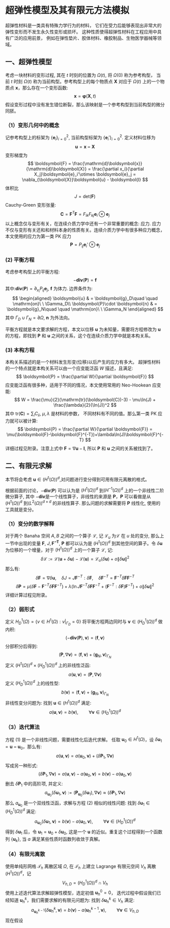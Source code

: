# 超弹性模型及其有限元方法模拟
超弹性材料是一类具有特殊力学行为的材料，
它们在受力后能够表现出非常大的弹性变形而不发生永久性变形或损坏。
这种性质使得超弹性材料在工程应用中具有广泛的应用前景，
例如在弹性垫片、胶体材料、橡胶制品、生物医学器械等领域。

## 一、超弹性模型
考虑一块材料的变形过程, 其在 $t$ 时刻的位置为 $\Omega(t)$, 将 $\Omega(0)$ 称为参考构型，
当前 $t$ 时刻 $\Omega(t)$ 称为当前构型。参考构型上的每个物质点 $\boldsymbol{X}$
对应于 $\Omega(t)$ 上的一个物质点 $\boldsymbol{x}$，那么存在一个变形函数:
$$
\boldsymbol{x} = \boldsymbol{\varphi}(\boldsymbol{X}, t)
$$
假设变形过程中没有发生错位断裂，那么该映射是一个参考构型到当前构型的微分同胚。

### （1）变形几何中的概念
记参考构型上的标架为 $\{\boldsymbol{e}_i\}_{i=0}^2$, 当前构型标架为 $\{\boldsymbol{e}_i'\}_{i=0}^2$. 定义材料位移为 
$$
\boldsymbol{u} = \boldsymbol{x-X}
$$
变形梯度为
$$
\boldsymbol{F} = \frac{\mathrm{d}\boldsymbol{x}}{\mathrm{d}\boldsymbol{X}} =
\frac{\partial x_i}{\partial X_j}\boldsymbol{e}_i'\otimes \boldsymbol{e}_j =
\nabla_{\boldsymbol{X}}\boldsymbol{u} - \boldsymbol{I}
$$
体积比 
$$
J = \mathrm{det}(\boldsymbol{F})
$$
Cauchy-Green 变形张量:
$$
\boldsymbol{C} = \boldsymbol{F}^T \boldsymbol{F} = 
F_{ik}F_{kj} \boldsymbol{e}_i\otimes \boldsymbol{e}_j
$$
以上概念仅与变形有关，在连续介质力学中还有一个非常重要的概念: 应力. 
应力不仅与变形有关还和和材料本身的性质有关。连续介质力学中有很多种应力概念，
本文使用的应力为第一类 PK 应力 
$$
\boldsymbol{P} = P_{ij}\boldsymbol{e}_i'\otimes \boldsymbol{e}_j
$$ 

<!-- 
和第二类 PK 应力 
$$
\boldsymbol{S} = S_{ij}\boldsymbol{e}_i\otimes \boldsymbol{e}_j
$$ 
他们之间的关系为:
$$
\boldsymbol{S} = \boldsymbol{F}^{-1}\boldsymbol{P} 
$$
-->

### (2) 平衡方程
考虑参考构型上的平衡方程:
$$
-\mathbf{div}(\boldsymbol{P}) = \boldsymbol{f}
$$
其中:$\mathbf{div}(\boldsymbol{P}) = \partial_{x_i}P_{ij} \boldsymbol{e}_{j}$,
$\boldsymbol{f}$ 为体力. 边界条件为:
$$
\begin{aligned}
\boldsymbol{u} & = \boldsymbol{g}_D\quad  \quad \mathrm{on}\ \ \Gamma_D\\
\boldsymbol{P}\cdot \boldsymbol{n} & = \boldsymbol{g}_N\quad  \quad \mathrm{on}\ \ \Gamma_N
\end{aligned}
$$
其中 $\Gamma_D \cup \Gamma_N = \partial \Omega$, $\boldsymbol{n}$ 为外法向。

平衡方程就是本文要求解的方程，本文以位移 $\bm u$
为未知量，需要将方程修改为 $\bm u$ 的方程，即找到
$\bm P$ 和 $\bm u$ 之间的关系，这个在连续介质力学中就是本构关系。

### (3) 本构方程
本构关系描述的是一个材料发生形变(位移)以后产生的应力有多大。
超弹性材料的一个特点就是本构关系可以由一个应变能泛函 $W$ 描述，且满足:
$$
\boldsymbol{P} = \frac{\partial W}{\partial \boldsymbol{F}}
$$
应变能泛函有很多种，适用于不同的情况，本文使用常用的 Neo-Hookean 应变能:
$$
W = \frac{\mu}{2}(\mathrm{tr}(\boldsymbol{C})-3) - \mu\ln(J) + \frac{\lambda}{2}(\ln(J))^2
$$
其中 $\mathrm{tr}(\boldsymbol{C}) = \sum_iC_{ii}$, $\mu, \lambda$ 是材料的参数，
不同材料有不同的值。那么第一类 PK 应力就可以被计算:
$$
\boldsymbol{P} = \frac{\partial W}{\partial \boldsymbol{F}} = 
\mu(\boldsymbol{F}-\boldsymbol{F}^{-T})+\lambda\ln(J)\boldsymbol{F}^{-T}
$$
详细过程见附录。注意上式中 $\bm F = \nabla\bm u - \bm I$, 所以 $\bm P$ 和 $\bm u$ 之间的关系被找到了。

## 二、有限元求解
本节将会考虑 $\boldsymbol{u} \in (H^1(\Omega))^d$,对问题进行变分得到可用有限元离散的格式。

根据前面的讨论，$-\mathbf{div}(\boldsymbol{P})$ 可以认为是 $(H^1(\Omega))^d$
到$(H^{-1}(\Omega))^d$ 上的一个非线性二阶微分算子, 其中
$-\mathbf{div}$是一个线性算子，非线性的来源是 $\boldsymbol{P}$，$\boldsymbol{P}$
可以看做是从 $(H^1(\Omega))^d$ 到$(L^2(\Omega))^{d\times d}$ 的非线性算子.
那么问题的求解需要将 $\boldsymbol{P}$ 线性化, 使用的工具就是变分。

### （1）变分的数学解释
对于两个 Banaha 空间 $A, B$ 之间的一个算子 $\mathcal L$, 记 $\mathcal L_{u}$
为$\mathcal L$ 在 $u$ 处的变分, 那么上一节中出现的变量 $\boldsymbol{F}$, $J,
\boldsymbol{F^{-T}}$, $\boldsymbol{P}$ 都可以认为是 $(H^1(\Omega))^d$
到其他空间的算子。令 $\delta \boldsymbol{u}$ 为位移的一个增量，对于
$(H^1(\Omega))^d$ 上的一个算子 $\mathcal L$, 记: 
$$
\delta \mathcal L := \mathcal{L}(\boldsymbol{u}+\delta \boldsymbol u) -
\mathcal L(\boldsymbol{u}) = \mathcal L_u(\delta \boldsymbol{u}) + o\|\delta \bm
u\|^2
$$
那么有:
$$
\delta \boldsymbol{F} = \nabla\delta \boldsymbol{u}, \quad
\delta J = 
J \boldsymbol{F}^{-T}:\delta \boldsymbol{F}, \quad 
\delta \boldsymbol{F}^{-T} = \boldsymbol{F}^{-T}\delta 
\boldsymbol{F} \boldsymbol{F}^{-T}
$$
$$
\delta \boldsymbol{P} = \mu(\delta \boldsymbol{F} - 
\boldsymbol{F}^{-T}\delta \boldsymbol{F} \boldsymbol{F}^{-T}) +
\lambda(
\ln J \boldsymbol{F}^{-T}\delta \boldsymbol{F} \boldsymbol{F}^{-T} + 
(\boldsymbol{F}^{-T}: \delta\boldsymbol{F})\boldsymbol{F}^{-T}
)+o\|\delta \bm u\|^2
$$
详细计算过程见附录。
### （2）弱形式
定义 $H_D^1(\Omega) = \{v\in H^1(\Omega) : v|_{\Gamma_D} = 0\}$
将平衡方程两边同时与 $\boldsymbol{v} \in (H_D^1(\Omega))^d$ 做内积:
$$(-\mathbf{div}(\boldsymbol{P}), \boldsymbol{v}) = (\boldsymbol{f}, \boldsymbol{v})$$
分部积分后得到:
$$(\boldsymbol{P}, \nabla \boldsymbol{v}) = 
(\boldsymbol{f}, \boldsymbol{v})+
(\boldsymbol{g}_N, \boldsymbol{v})_{\Gamma_N}$$
定义 $(H^1(\Omega))^d\times(H_D^1(\Omega))^d$ 上的非线性泛函:
$$
a(\boldsymbol{u}, \boldsymbol{v}) = (\boldsymbol{P}, \nabla \boldsymbol{v})
$$
定义 $(H^1_D(\Omega))^d$ 上的线性型:
$$b(\boldsymbol{v}) = 
(\boldsymbol{f}, \boldsymbol{v})+
(\boldsymbol{g}_N, \boldsymbol{v})_{\Gamma_N}$$
非线性变分问题为: 找到 $\boldsymbol{u} \in (H^1(\Omega))^d$ 满足:
$$
a(\boldsymbol{u}, \boldsymbol{v}) = b(\boldsymbol{v}), \quad\quad \forall 
\boldsymbol{v} \in (H^1_D(\Omega))^d \tag{1}
$$
### （3）迭代算法
方程 (1) 是一个非线性问题，需要线性化后迭代求解。
任取 $\boldsymbol{u}_0\in H^1(\Omega)$，设 
$\delta \boldsymbol{u}_1 = \boldsymbol{u-u}_0$，那么有:
$$
a(\boldsymbol{u}, \boldsymbol{v}) = a(\boldsymbol{u}_0, \boldsymbol{v}) +
(\delta \bm P_1, \nabla \bm v)
$$
写成另一种形式:
$$
(\delta \bm P_1, \nabla \bm v) = 
a(\boldsymbol{u}, \boldsymbol{v})-a(\boldsymbol{u}_0, \boldsymbol{v})
 = b(\bm v) - a(\bm u_0, \bm v) \tag{2}
$$
删去 $\delta\bm P_1$ 中的高阶项, 并定义:
$$
a_{\bm u_0}(\delta \bm u_1, \bm v) := (\bm P_{\bm u_0}(\delta \bm u_1), \nabla \bm v) \approx (\delta \bm P_1, \nabla \bm v)
$$
那么 $a_{\bm u_0}$ 是一个双线性泛函，求解与方程 (2) 相似的线性问题: 找到 $\delta\boldsymbol{u}_1
\in (H^1_D(\Omega))^d$ 满足:
$$
a_{\boldsymbol{u}_0}(\delta\boldsymbol{u}_1, \boldsymbol{v}) = 
b(\boldsymbol{v}) - a(\boldsymbol{u}_0, \boldsymbol{v}), 
\quad\quad \forall \boldsymbol{v} \in (H^1_D(\Omega))^d
$$
得到 $\delta \boldsymbol{u}_1$ 后，令 $\boldsymbol{u}_1 =\boldsymbol{u}_0+\delta
\boldsymbol{u}_0$, 这是一个 $\bm u$ 的近似。重复这个过程得到一个函数列 
$\{\boldsymbol{u}_k\}$, 当 $a$ 满足某些性质时函数列收敛于真解。
### （4）有限元离散
使用单纯形网格 $\mathcal T_h$ 离散区域 $\Omega$, 在 $\mathcal T_h$ 上建立
Lagrange 有限元空间 $V_h$ 离散
$(H^1(\Omega))^d$，记 
$$
V_{h, D} = (H^1_D(\Omega))^d \cap V_h
$$ 
使用上述迭代算法求解超弹性模型，选定初值 $\bm u_h^0 = 0$，
迭代过程中假设我们已经知道 $\bm u_h^k$，我们需要求解的有限元问题为: 找到
$\delta\boldsymbol{u}_h^k \in V_h$ 满足:
$$
a_{\boldsymbol{u}_h^{k-1}}(\delta\boldsymbol{u}_h^k, \boldsymbol{v}) = 
b(\boldsymbol{v}) - a(\boldsymbol{u}_h^{k-1}, \boldsymbol{v}),  
\quad\quad \forall \boldsymbol{v} \in V_{h, D}
$$
现在假设

</br>
</br>
</br>
</br>
</br>
</br>
</br>
</br>
</br>
</br>
</br>
</br>
</br>
</br>
</br>
</br>
</br>
</br>
</br>
</br>
</br>
